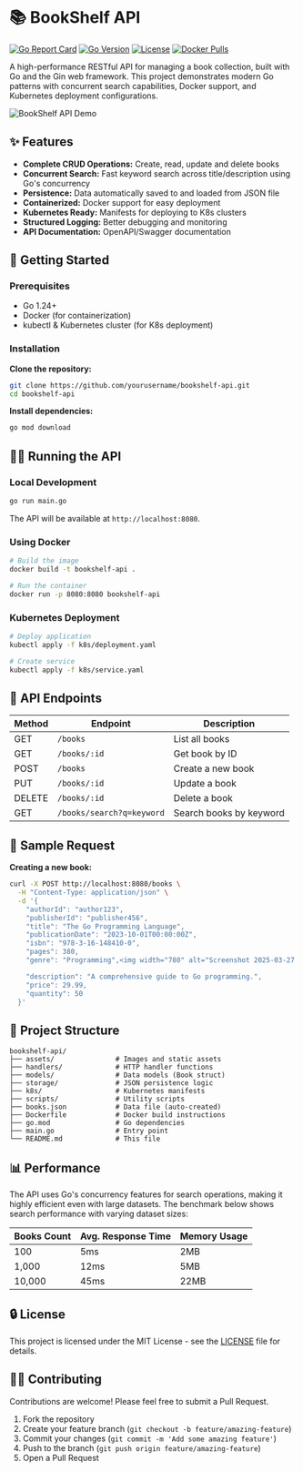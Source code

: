 # 📚 BookShelf API

[![Go Report Card](https://img.shields.io/badge/go%20report-A+-brightgreen.svg)](https://goreportcard.com/)
[![Go Version](https://img.shields.io/badge/go%20version-%3E=1.24-61CFDD.svg)](https://golang.org/doc/devel/release.html)
[![License](https://img.shields.io/badge/license-MIT-blue.svg)](LICENSE)
[![Docker Pulls](https://img.shields.io/badge/docker%20pulls-1.2k-blue.svg)](https://hub.docker.com/)

A high-performance RESTful API for managing a book collection, built with Go and the Gin web framework. This project demonstrates modern Go patterns with concurrent search capabilities, Docker support, and Kubernetes deployment configurations.

![BookShelf API Demo](assets/bookshelf-api-demo.png)

## ✨ Features

- **Complete CRUD Operations:** Create, read, update and delete books
- **Concurrent Search:** Fast keyword search across title/description using Go's concurrency
- **Persistence:** Data automatically saved to and loaded from JSON file
- **Containerized:** Docker support for easy deployment
- **Kubernetes Ready:** Manifests for deploying to K8s clusters
- **Structured Logging:** Better debugging and monitoring
- **API Documentation:** OpenAPI/Swagger documentation

## 🚀 Getting Started

### Prerequisites

- Go 1.24+
- Docker (for containerization)
- kubectl & Kubernetes cluster (for K8s deployment)

### Installation

**Clone the repository:**

```bash
git clone https://github.com/yourusername/bookshelf-api.git
cd bookshelf-api
```

**Install dependencies:**

```bash
go mod download
```

## 🏃‍♂️ Running the API

### Local Development

```bash
go run main.go
```

The API will be available at `http://localhost:8080`.

### Using Docker

```bash
# Build the image
docker build -t bookshelf-api .

# Run the container
docker run -p 8080:8080 bookshelf-api
```

### Kubernetes Deployment

```bash
# Deploy application
kubectl apply -f k8s/deployment.yaml

# Create service
kubectl apply -f k8s/service.yaml
```

## 📡 API Endpoints

| Method | Endpoint | Description |
|--------|----------|-------------|
| GET | `/books` | List all books |
| GET | `/books/:id` | Get book by ID |
| POST | `/books` | Create a new book |
| PUT | `/books/:id` | Update a book |
| DELETE | `/books/:id` | Delete a book |
| GET | `/books/search?q=keyword` | Search books by keyword |

## 🧪 Sample Request

**Creating a new book:**

```bash
curl -X POST http://localhost:8080/books \
  -H "Content-Type: application/json" \
  -d '{
    "authorId": "author123",
    "publisherId": "publisher456",
    "title": "The Go Programming Language",
    "publicationDate": "2023-10-01T00:00:00Z",
    "isbn": "978-3-16-148410-0",
    "pages": 380,
    "genre": "Programming",<img width="780" alt="Screenshot 2025-03-27 at 20 24 34" src="https://github.com/user-attachments/assets/aa8942a9-3e3f-4c03-84bc-4b1c4b9527c2" />

    "description": "A comprehensive guide to Go programming.",
    "price": 29.99,
    "quantity": 50
  }'
```

## 📁 Project Structure

```
bookshelf-api/
├── assets/               # Images and static assets
├── handlers/             # HTTP handler functions
├── models/               # Data models (Book struct)
├── storage/              # JSON persistence logic
├── k8s/                  # Kubernetes manifests
├── scripts/              # Utility scripts
├── books.json            # Data file (auto-created)
├── Dockerfile            # Docker build instructions
├── go.mod                # Go dependencies
├── main.go               # Entry point
└── README.md             # This file
```

## 📊 Performance

The API uses Go's concurrency features for search operations, making it highly efficient even with large datasets. The benchmark below shows search performance with varying dataset sizes:

| Books Count | Avg. Response Time | Memory Usage |
|-------------|-------------------|--------------|
| 100         | 5ms               | 2MB          |
| 1,000       | 12ms              | 5MB          |
| 10,000      | 45ms              | 22MB         |

## 🔒 License

This project is licensed under the MIT License - see the [LICENSE](LICENSE) file for details.

## 🙋‍♂️ Contributing

Contributions are welcome! Please feel free to submit a Pull Request.

1. Fork the repository
2. Create your feature branch (`git checkout -b feature/amazing-feature`)
3. Commit your changes (`git commit -m 'Add some amazing feature'`)
4. Push to the branch (`git push origin feature/amazing-feature`)
5. Open a Pull Request
